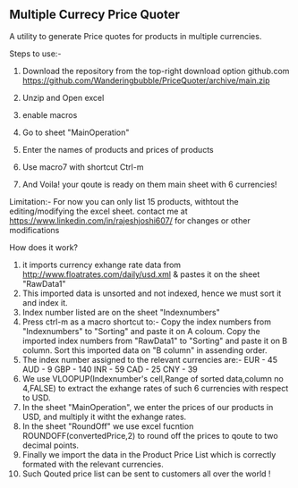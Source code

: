## Multiple Currecy Price Quoter

A utility to generate Price quotes for products in multiple currencies.

Steps to use:-

1. Download the repository from the top-right download option github.com https://github.com/Wanderingbubble/PriceQuoter/archive/main.zip  
2. Unzip and Open excel  
3. enable macros  
4. Go to sheet "MainOperation"  
5. Enter the names of products and prices of products  
6. Use macro7 with shortcut Ctrl-m  
 
7. And Voila! your qoute is ready on them main sheet with 6 currencies!  

Limitation:-
For now you can only list 15 products, withtout the editing/modifying the excel sheet.
contact me at https://www.linkedin.com/in/rajeshjoshi607/ for changes or other modifications


How does it work?

1) it imports  currency exhange rate data from  http://www.floatrates.com/daily/usd.xml & pastes it on the sheet "RawData1"
2) This imported data is unsorted and not indexed, hence we must sort it and index it.
2) Index number listed  are on the sheet "Indexnumbers"
3) Press ctrl-m as a macro shortcut to:-
 Copy the index numbers from "Indexnumbers" to "Sorting" and paste it on A coloum.
Copy the  imported index numbers from "RawData1" to "Sorting" and paste it on B column.
Sort this imported data on "B column" in assending order.
4) The index number assigned to the relevant currencies are:-
	EUR - 45
	AUD -   9
	GBP -  140
	INR -   59
	CAD - 25
	CNY - 39
5) We use VLOOPUP(Indexnumber's cell,Range of sorted data,column no 4,FALSE) to extract the exhange rates of such 6 currencies with respect to USD.
6) In the  sheet "MainOperation", we enter the prices of our products in USD, and multiply it witht the exhange rates.
7) In the sheet "RoundOff" we  use excel fucntion ROUNDOFF(convertedPrice,2) to round off the prices to qoute to two decimal points.
8) Finally we import the data in the Product Price List which is correctly formated with the relevant currencies.
9) Such Qouted price list can be sent to customers all over the world !
